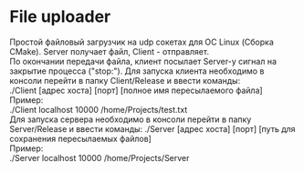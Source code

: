 # File uploader
Простой файловый загрузчик на udp сокетах для ОС Linux (Сборка CMake).
Server получает файл, Client - отправляет.                                                 
По окончании передачи файла, клиент посылает Server-у сигнал на закрытие процесса ("stop:").
Для запуска клиента необходимо в консоли перейти в папку Client/Release и ввести команды:    
./Client [адрес хоста] [порт] [полное имя пересылаемого файла]                             
Пример:                                                                                    
./Client localhost 10000 /home/Projects/test.txt                                         
Для запуска сервера необходимо в консоли перейти в папку Server/Release и ввести команды:
./Server [адрес хоста] [порт] [путь для сохранения пересылаемых файлов]                                         
Пример:                                                                                                      
./Server localhost 10000 /home/Projects/Server                                                                                                                                                                                                      
